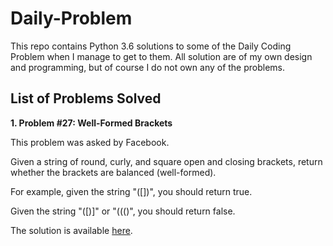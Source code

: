 # Daily-Problem

This repo contains Python 3.6 solutions to some of the Daily Coding Problem when I manage to get to them. All solution are of my own design and programming, but of course I do not own any of the problems.

## List of Problems Solved

__1. Problem #27: Well-Formed Brackets__

This problem was asked by Facebook.

Given a string of round, curly, and square open and closing brackets, return whether the brackets are balanced (well-formed).

For example, given the string "([])[]({})", you should return true.

Given the string "([)]" or "((()", you should return false.

The solution is available [here](https://github.com/nsadeh/Daily-Problem/blob/master/problem_27.py).
